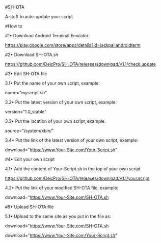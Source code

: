 #SH-OTA

A stuff to auto-update your script

#How to

#1• Download Android Terminal Emulator:

https://play.google.com/store/apps/details?id=jackpal.androidterm


#2• Download SH-OTA.sh

https://github.com/DeicPro/SH-OTA/releases/download/v1.1/check.update


#3• Edit SH-OTA file

3.1• Put the name of your own script, example:

name="myscript.sh"

3.2• Put the latest version of your own script, example:

version="1.0_stable"

3.3• Put the location of your own script, example:

source="/system/xbin/"

3.4• Put the link of the latest version of your own script, example:

download="https://www.Your-Site.com/Your-Script.sh"


#4• Edit your own script

4.1• Add the content of Your-Script.sh in the top of your own script

https://github.com/DeicPro/SH-OTA/releases/download/v1.1/your.script


4.2• Put the link of your modified SH-OTA file, example:

download="https://www.Your-Site.com/SH-OTA.sh


#5• Upload SH-OTA file

5.1• Upload to the same site as you put in the file as:

download="https://www.Your-Site.com/SH-OTA.sh

download="https://www.Your-Site.com/Your-Script.sh"
